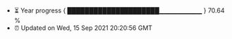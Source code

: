 - ⏳ Year progress { █████████████████████▁▁▁▁▁▁▁▁▁ } 70.64 %
- ⏰ Updated on Wed, 15 Sep 2021 20:20:56 GMT

